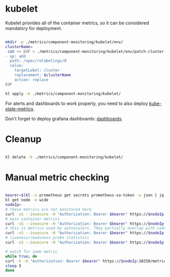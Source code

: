 
# kubelet

Kubelet provides all of the container metrics,
so it can be considered mandatory for deployment.

```bash

mkdir -p ./metrics/component-monitoring/kubelet/env/
clusterName=
 cat << EOF > ./metrics/component-monitoring/kubelet/env/patch-cluster-tag.yaml
- op: add
  path: /spec/relabelings/0
  value:
    targetLabel: cluster
    replacement: $clusterName
    action: replace
EOF

kl apply -k ./metrics/component-monitoring/kubelet/

```

For alerts and dashboards to work properly,
you need to also deploy [kube-state-metrics](../../../kube-state-metrics/readme.md).

Don't forget to deploy grafana dashboards: [dashboards](./dashboards/readme.md).

# Cleanup

```bash

kl delete -k ./metrics/component-monitoring/kubelet/

```

# Manual metric checking

```bash

bearer=$(kl -n prometheus get secrets prometheus-sa-token -o json | jq -r '.data.token' | base64 -d)
kl get node -o wide
nodeIp=
# these metrics are not monitored here
curl -sS --insecure -H "Authorization: Bearer $bearer" https://$nodeIp:10250/metrics > ./kubelet-metrics.log
# main container metrics
curl -sS --insecure -H "Authorization: Bearer $bearer" https://$nodeIp:10250/metrics/cadvisor > ./kubelet-cadvisor2.log
# this is metrics used by autoscalers. They partially overlap with cadvisor metrics but there are less labels
curl -sS --insecure -H "Authorization: Bearer $bearer" https://$nodeIp:10250/metrics/resource > ./kubelet-metrics-resource.log
# liveness/readiness probe statistics
curl -sS --insecure -H "Authorization: Bearer $bearer" https://$nodeIp:10250/metrics/probes > ./kubelet-probes.log

# watch for some metric
while true; do
curl -k -H "Authorization: Bearer $bearer" https://$nodeIp:10250/metrics/cadvisor | grep immich-postgresql-0 | grep container_fs_writes_bytes_total | grep container=\"postgresql\" | sed "s/^/$(date +%H-%M-%S) /" >> ./cadvisor.log
sleep 5
done

```
